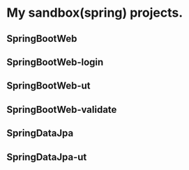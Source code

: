# My sandbox(spring) projects.

## SpringBootWeb

## SpringBootWeb-login

## SpringBootWeb-ut

## SpringBootWeb-validate

## SpringDataJpa

## SpringDataJpa-ut

